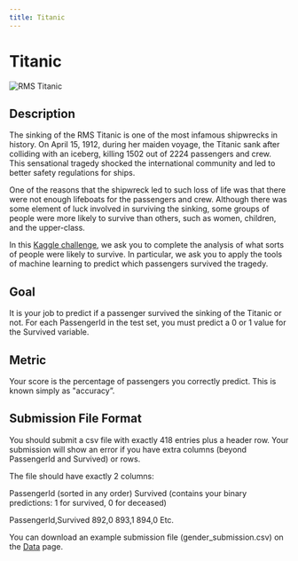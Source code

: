 ```yaml
---
title: Titanic 
---
```


# Titanic 

![RMS Titanic](images/titanic.jpeg)

## Description
The sinking of the RMS Titanic is one of the most infamous shipwrecks in history.  On April 15, 1912, during her maiden voyage, the Titanic sank after colliding with an iceberg, killing 1502 out of 2224 passengers and crew. This sensational tragedy shocked the international community and led to better safety regulations for ships.

One of the reasons that the shipwreck led to such loss of life was that there were not enough lifeboats for the passengers and crew. Although there was some element of luck involved in surviving the sinking, some groups of people were more likely to survive than others, such as women, children, and the upper-class.

In this [Kaggle challenge](https://www.kaggle.com/c/titanic), we ask you to complete the analysis of what sorts of people were likely to survive. In particular, we ask you to apply the tools of machine learning to predict which passengers survived the tragedy.

## Goal
It is your job to predict if a passenger survived the sinking of the Titanic or not. 
For each PassengerId in the test set, you must predict a 0 or 1 value for the Survived variable.

## Metric
Your score is the percentage of passengers you correctly predict. This is known simply as "accuracy”.

## Submission File Format
You should submit a csv file with exactly 418 entries plus a header row. Your submission will show an error if you have extra columns (beyond PassengerId and Survived) or rows.

The file should have exactly 2 columns:

PassengerId (sorted in any order)
Survived (contains your binary predictions: 1 for survived, 0 for deceased)

PassengerId,Survived
 892,0
 893,1
 894,0
 Etc.

You can download an example submission file (gender_submission.csv) on the [Data](https://www.kaggle.com/c/titanic/data) page.